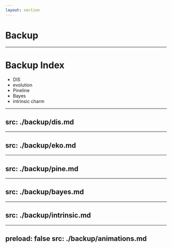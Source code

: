 ```yaml
---
layout: section
---
```


# Backup

---

# Backup Index

- <Link to="38">DIS</Link>
- <Link to="40">evolution</Link>
- <Link to="45">Pineline</Link>
- <Link to="46">Bayes</Link>
- <Link to="47">intrinsic charm</Link>

<style>
  li {
    @apply !text-xl !leading-20 !m-l-20
  }
  li::marker {
    @apply !content-none
  }
</style>

---
src: ./backup/dis.md
---

---
src: ./backup/eko.md
---

---
src: ./backup/pine.md
---

---
src: ./backup/bayes.md
---

---
src: ./backup/intrinsic.md
---

---
preload: false
src: ./backup/animations.md
---


